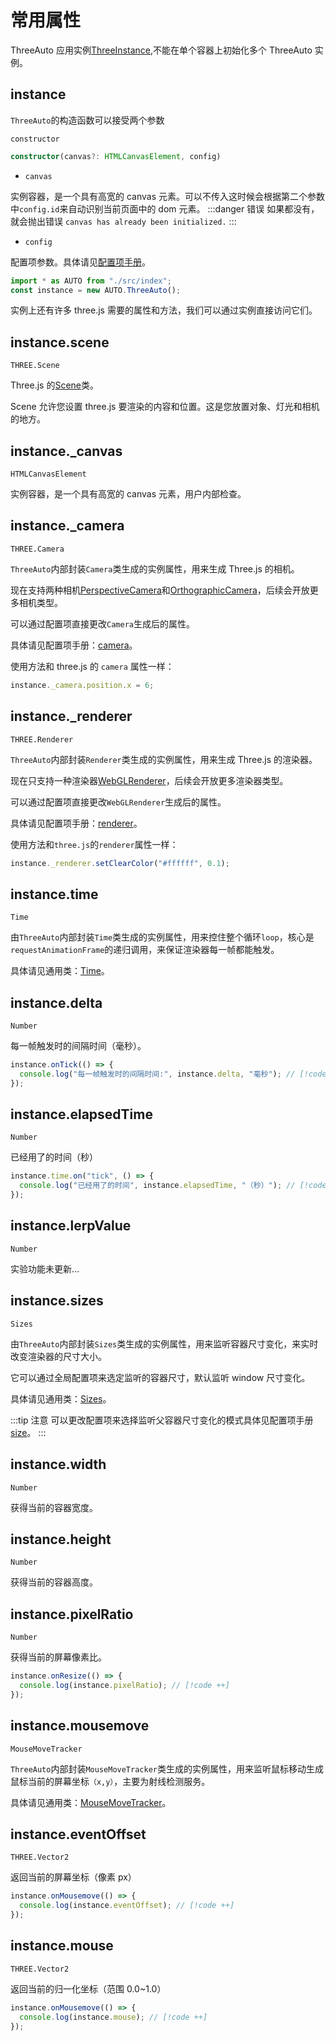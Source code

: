 # 常用属性
ThreeAuto 应用实例[ThreeInstance](https://github.com/flowers-10/three-auto/blob/main/packages/core/src/base/ThreeInstance.ts),不能在单个容器上初始化多个 ThreeAuto 实例。

## instance

`ThreeAuto`的构造函数可以接受两个参数

`constructor`

```typescript
constructor(canvas?: HTMLCanvasElement, config)
```

- `canvas`

实例容器，是一个具有高宽的 canvas 元素。可以不传入这时候会根据第二个参数中`config.id`来自动识别当前页面中的 dom 元素。
:::danger 错误
如果都没有，就会抛出错误 `canvas has already been initialized.`
:::

- `config`

配置项参数。具体请见[配置项手册](/config/defaultConfig)。

```typescript
import * as AUTO from "./src/index";
const instance = new AUTO.ThreeAuto();
```

实例上还有许多 three.js 需要的属性和方法，我们可以通过实例直接访问它们。


## instance.scene

`THREE.Scene`

Three.js 的[Scene](https://threejs.org/docs/index.html?q=Sce#api/en/scenes/Scene)类。

Scene 允许您设置 three.js 要渲染的内容和位置。这是您放置对象、灯光和相机的地方。

## instance.\_canvas

`HTMLCanvasElement`

实例容器，是一个具有高宽的 canvas 元素，用户内部检查。

## instance.\_camera

`THREE.Camera`

`ThreeAuto`内部封装`Camera`类生成的实例属性，用来生成 Three.js 的相机。

现在支持两种相机[PerspectiveCamera](https://threejs.org/docs/index.html?q=camera#api/en/cameras/PerspectiveCamera)和[OrthographicCamera](https://threejs.org/docs/index.html?q=camera#api/en/cameras/OrthographicCamera)，后续会开放更多相机类型。

可以通过配置项直接更改`Camera`生成后的属性。

具体请见配置项手册：[camera](/config/defaultConfig)。

使用方法和 three.js 的 `camera` 属性一样：

```typescript
instance._camera.position.x = 6;
```

## instance.\_renderer

`THREE.Renderer`

`ThreeAuto`内部封装`Renderer`类生成的实例属性，用来生成 Three.js 的渲染器。

现在只支持一种渲染器[WebGLRenderer](https://threejs.org/docs/index.html?q=render#api/en/renderers/WebGLRenderer)，后续会开放更多渲染器类型。

可以通过配置项直接更改`WebGLRenderer`生成后的属性。

具体请见配置项手册：[renderer](/config/defaultConfig)。

使用方法和`three.js`的`renderer`属性一样：

```typescript
instance._renderer.setClearColor("#ffffff", 0.1);
```

## instance.time

`Time`

由`ThreeAuto`内部封装`Time`类生成的实例属性，用来控住整个循环`loop`，核心是`requestAnimationFrame`的递归调用，来保证渲染器每一帧都能触发。

具体请见通用类：[Time](https://github.com/flowers-10/three-auto/blob/main/packages/core/src/base/Time.ts)。


## instance.delta

`Number`

每一帧触发时的间隔时间（毫秒）。

```typescript
instance.onTick(() => {
  console.log("每一帧触发时的间隔时间:", instance.delta, "毫秒"); // [!code ++]
});
```

## instance.elapsedTime

`Number`

已经用了的时间（秒）

```typescript
instance.time.on("tick", () => {
  console.log("已经用了的时间", instance.elapsedTime, "（秒）"); // [!code ++]
});
```

## instance.lerpValue

`Number`

实验功能未更新...

## instance.sizes

`Sizes`

由`ThreeAuto`内部封装`Sizes`类生成的实例属性，用来监听容器尺寸变化，来实时改变渲染器的尺寸大小。

它可以通过全局配置项来选定监听的容器尺寸，默认监听 window 尺寸变化。

具体请见通用类：[Sizes](https://github.com/flowers-10/three-auto/blob/main/packages/core/src/base/Sizes.ts)。

:::tip 注意
可以更改配置项来选择监听父容器尺寸变化的模式具体见配置项手册[size](/config/defaultConfig)。
:::

## instance.width

`Number`

获得当前的容器宽度。

## instance.height

`Number`

获得当前的容器高度。

## instance.pixelRatio

`Number`

获得当前的屏幕像素比。

```typescript
instance.onResize(() => {
  console.log(instance.pixelRatio); // [!code ++]
});
```

## instance.mousemove

`MouseMoveTracker`

`ThreeAuto`内部封装`MouseMoveTracker`类生成的实例属性，用来监听鼠标移动生成鼠标当前的屏幕坐标`（x,y）`，主要为射线检测服务。

具体请见通用类：[MouseMoveTracker](https://github.com/flowers-10/three-auto/blob/main/packages/core/src/base/Mousemove.ts)。


## instance.eventOffset

`THREE.Vector2`

返回当前的屏幕坐标（像素 px）

```typescript
instance.onMousemove(() => {
  console.log(instance.eventOffset); // [!code ++]
});
```

## instance.mouse

`THREE.Vector2`

返回当前的归一化坐标（范围 0.0~1.0）

```typescript
instance.onMousemove(() => {
  console.log(instance.mouse); // [!code ++]
});
```
